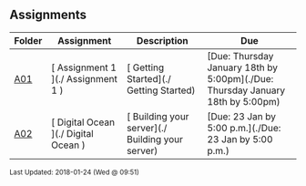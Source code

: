 ## Assignments
| Folder | Assignment | Description | Due|
 | ------------|------------|------------|------------|
 | [A01](./A01) | [ Assignment 1 ](./ Assignment 1 ) | [ Getting Started](./ Getting Started) | [Due: Thursday January 18th by 5:00pm](./Due: Thursday January 18th by 5:00pm) |
 | [A02](./A02) | [ Digital Ocean ](./ Digital Ocean ) | [ Building your server](./ Building your server) | [Due: 23 Jan by 5:00 p.m.](./Due: 23 Jan by 5:00 p.m.) |

<sup>Last Updated: 2018-01-24 (Wed @ 09:51)</sup>